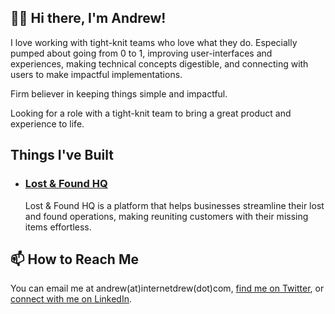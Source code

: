 ## 👋🏾 Hi there, I'm Andrew!

I love working with tight-knit teams who love what they do. Especially pumped about going from 0 to 1, improving user-interfaces and experiences, making technical concepts digestible, and connecting with users to make impactful implementations.

Firm believer in keeping things simple and impactful.

Looking for a role with a tight-knit team to bring a great product and experience to life.

## Things I've Built
 - ### [Lost & Found HQ](https://www.lostandfoundhq.com)
    Lost & Found HQ is a platform that helps businesses streamline their lost and found operations, making reuniting customers with their missing items effortless.

## 📫 How to Reach Me
You can email me at andrew(at)internetdrew(dot)com, [find me on Twitter](https://twitter.com/_internetdrew), or [connect with me on LinkedIn](https://www.linkedin.com/in/internetdrew/).

<!---
internetdrew/internetdrew is a ✨ special ✨ repository because its `README.md` (this file) appears on your GitHub profile.
You can click the Preview link to take a look at your changes.
--->
